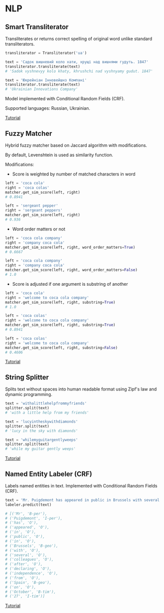 # NLP

## Smart Transliterator

Transliterates or returns correct spelling of original word unlike standard transliterators.

```python
transliterator = Transliterator('ua')

text = 'Садок вишневий коло хати, хрущі над вишнями гудуть. 1847'
transliterator.transliterate(text)
# 'Sadok vyshnevyy kolo khaty, khrushchi nad vyshnyamy gudut. 1847'

text = 'Юкрейніан Інновейшнз Компані'
transliterator.transliterate(text)
# 'Ukrainian Innovations Company'
```

Model implemented with Conditional Random Fields (CRF).

Supported languages: Russian, Ukrainian.

[Tutorial](../master/notebooks/transliterator.ipynb 'Transliterator Tutorial')


## Fuzzy Matcher

Hybrid fuzzy matcher based on Jaccard algorithm with modifications.

By default, Levenshtein is used as similarity function.

Modifications:

* Score is weighted by number of matched characters in word

```python
left = 'coca cola'
right = 'coca colas'
matcher.get_sim_score(left, right)
# 0.8941

left = 'sergeant pepper'
right = 'sergeant peppers'
matcher.get_sim_score(left, right)
# 0.936
```

* Word order matters or not

```python
left = 'coca cola company'
right = 'company coca cola'
matcher.get_sim_score(left, right, word_order_matters=True)
# 0.6667

left = 'coca cola company'
right = 'company coca cola'
matcher.get_sim_score(left, right, word_order_matters=False)
# 1.0
```

* Score is adjusted if one argument is substring of another

```python
left = 'coca cola'
right = 'welcome to coca cola company'
matcher.get_sim_score(left, right, substring=True)
# 1.0

left = 'coca colas'
right = 'welcome to coca cola company'
matcher.get_sim_score(left, right, substring=True)
# 0.8941

left = 'coca colas'
right = 'welcome to coca cola company'
matcher.get_sim_score(left, right, substring=False)
# 0.4606
```

[Tutorial](../master/notebooks/fuzzy_matcher.ipynb 'Fuzzy Matcher Tutorial')


## String Splitter

Splits text without spaces into human readable format using Zipf's law and dynamic programming.

```python
text = 'withalittlehelpfrommyfriends'
splitter.split(text)
# 'with a little help from my friends'

text = 'lucyintheskywithdiamonds'
splitter.split(text)
# 'lucy in the sky with diamonds'

text = 'whilemyguitargentlyweeps'
splitter.split(text)
# 'while my guitar gently weeps'
```

[Tutorial](../master/notebooks/string_splitter.ipynb 'String Splitter Tutorial')


## Named Entity Labeler (CRF)

Labels named entities in text. Implemented with Conditional Random Fields (CRF).

```python
text = 'Mr. Puigdemont has appeared in public in Brussels with several colleagues after declaring independence from Spain on October 27.'
labeler.predict(text)

# [('Mr', 'B-per'),
# ('Puigdemont', 'I-per'),
# ('has', 'O'),
# ('appeared', 'O'),
# ('in', 'O'),
# ('public', 'O'),
# ('in', 'O'),
# ('Brussels', 'B-geo'),
# ('with', 'O'),
# ('several', 'O'),
# ('colleagues', 'O'),
# ('after', 'O'),
# ('declaring', 'O'),
# ('independence', 'O'),
# ('from', 'O'),
# ('Spain', 'B-geo'),
# ('on', 'O'),
# ('October', 'B-tim'),
# ('27', 'I-tim')]
```

[Tutorial](../master/notebooks/ner_crf.ipynb 'NER CRF Tutorial')
